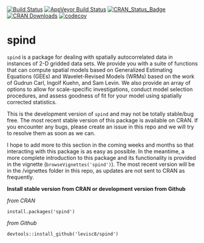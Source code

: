 [![Build Status](https://travis-ci.org/levisc8/spind.svg?branch=master)](https://travis-ci.org/levisc8/spind)
[![AppVeyor Build Status](https://ci.appveyor.com/api/projects/status/github/levisc8/spind?branch=master&svg=true)](https://ci.appveyor.com/project/levisc8/spind)
[![CRAN_Status_Badge](http://www.r-pkg.org/badges/version/spind)](http://cran.r-project.org/package=spind)
[![CRAN Downloads](https://cranlogs.r-pkg.org/badges/spind)](https://cran.r-project.org/package=spind)
[![codecov](https://codecov.io/gh/levisc8/spind/branch/master/graph/badge.svg)](https://codecov.io/gh/levisc8/spind)

# spind 

`spind` is a package for dealing with spatially autocorrelated data in instances of 2-D gridded data sets. We provide you with a suite of functions that can compute spatial models based on Generalized Estimating Equations (GEEs) and Wavelet-Revised Models (WRMs) based on the work of Gudrun Carl, Ingolf Kuehn, and Sam Levin. We also provide an array of options to allow for scale-specific investigations, conduct model selection procedures, and assess goodness of fit for your model using spatially corrected statistics.  

This is the development version of `spind` and may not be totally stable/bug free. The most recent stable version of this package is available on CRAN. If you encounter any bugs, please create an issue in this repo and we will try to resolve them as soon as we can. 

I hope to add more to this section in the coming weeks and months so that interacting with this package is as easy as possible. In the meantime, a more complete introduction to this package and its functionality is provided in the vignette (`browseVignettes('spind')`). The most recent version will be in the /vignettes folder in this repo, as updates are not sent to CRAN as frequently. 

**Install stable version from CRAN or development version from Github**

*from CRAN*

`install.packages('spind')`

*from Github*

`devtools::install_github('levisc8/spind')`
